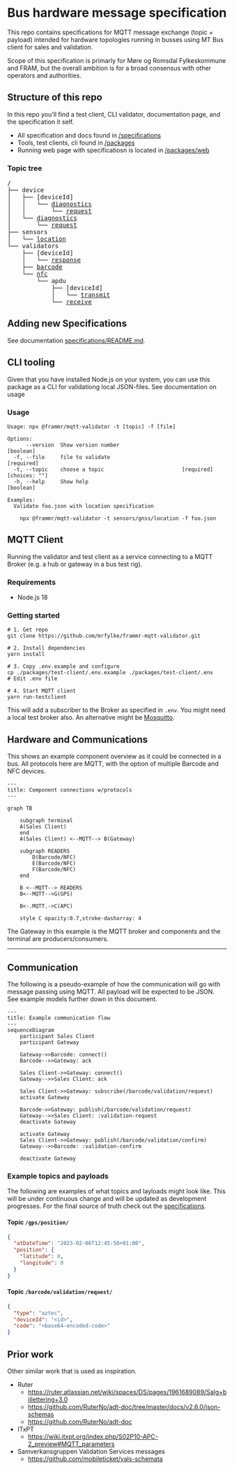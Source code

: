 # Bus hardware message specification

This repo contains specifications for MQTT message exchange (topic + payload)
intended for hardware topologies running in busses using MT Bus client for sales
and validation.

Scope of this specification is primarly for Møre og Romsdal Fylkeskommune and
FRAM, but the overall ambition is for a broad consensus with other operators and
authorities.

## Structure of this repo

In this repo you'll find a test client, CLI validator, documentation page, and
the specification it self.

- All specification and docs found in [/specifications](./specifications/)
- Tools, test clients, cli found in [/packages](./packages/)
- Running web page with specificatiosn is located in
  [/packages/web](./packages/web)

### Topic tree

<pre>
/
├── device
│   ├── [deviceId]
│   │   └── <a href="./specifications/device/[deviceId]/diagnostics/">diagnostics</a>
│   │       └── <a href="./specifications/device/[deviceId]/diagnostics/request/">request</a>
│   └── <a href="./specifications/device/diagnostics/">diagnostics</a>
│       └── <a href="./specifications/device/diagnostics/request/">request</a>
├── sensors
│   └── <a href="./specifications/sensors/location/">location</a>
└── validators
    ├── [deviceId]
    │   └── <a href="./specifications/validators/%5BdeviceId%5D/response">response</a>
    ├── <a href="./specifications/validators/barcode/">barcode</a>
    └── <a href="./specifications/validators/nfc/">nfc</a>
        └── apdu
            ├── [deviceId]
            │   └── <a href="./specifications/validators/nfc/apdu/[deviceId]/transmit/">transmit</a>
            └── <a href="./specifications/validators/nfc/apdu/receive/">receive</a>
</pre>

## Adding new Specifications

See documentation [specifications/README.md](./specifications/README.md).

## CLI tooling

Given that you have installed Node.js on your system, you can use this package
as a CLI for validationg local JSON-files. See documentation on usage

### Usage

```
Usage: npx @frammr/mqtt-validator -t [topic] -f [file]

Options:
      --version  Show version number                                   [boolean]
  -f, --file     file to validate                                     [required]
  -t, --topic    choose a topic                         [required] [choices: ""]
  -h, --help     Show help                                             [boolean]

Examples:
  Validate foo.json with location specification

    npx @frammr/mqtt-validator -t sensors/gnss/location -f foo.json
```

## MQTT Client

Running the validator and test client as a service connecting to a MQTT Broker
(e.g. a hub or gateway in a bus test rig).

### Requirements

- Node.js 18

### Getting started

```shell
# 1. Get repo
git clone https://github.com/mrfylke/frammr-mqtt-validator.git

# 2. Install dependencies
yarn install

# 3. Copy .env.example and configure
cp ./packages/test-client/.env.example ./packages/test-client/.env
# Edit .env file

# 4. Start MQTT client
yarn run-testclient
```

This will add a subscriber to the Broker as specified in `.env`. You might need
a local test broker also. An alternative might be
[Mosquitto](https://mosquitto.org/).

## Hardware and Communications

This shows an example component overview as it could be connected in a bus. All
protocols here are MQTT, with the option of multiple Barcode and NFC devices.

```mermaid
---
title: Component connections w/protocols
---

graph TB

    subgraph terminal
    A(Sales Client)
    end
    A(Sales Client) <--MQTT--> B(Gateway)

    subgraph READERS
        D(Barcode/NFC)
        E(Barcode/NFC)
        F(Barcode/NFC)
    end

    B <--MQTT--> READERS
    B<--MQTT-->G(GPS)

    B<-.MQTT.->C(APC)

    style C opacity:0.7,stroke-dasharray: 4

```

The Gateway in this example is the MQTT broker and components and the terminal
are producers/consumers.

---

## Communication

The following is a pseudo-example of how the communication will go with message
passing using MQTT. All payload will be expected to be JSON. See example models
further down in this document.

```mermaid
---
title: Example communication flow
---
sequenceDiagram
    participant Sales Client
    participant Gateway

    Gateway->>Barcode: connect()
    Barcode-->>Gateway: ack

    Sales Client->>Gateway: connect()
    Gateway-->>Sales Client: ack

    Sales Client->>Gateway: subscribe(/barcode/validation/request)
    activate Gateway

    Barcode->>Gateway: publish(/barcode/validation/request)
    Gateway-->>Sales Client: :validation-request
    deactivate Gateway

    activate Gateway
    Sales Client->>Gateway: publish(/barcode/validation/confirm)
    Gateway-->>Barcode: :validation-confirm

    deactivate Gateway
```

### Example topics and payloads

The following are examples of what topics and layloads might look like. This
will be under continuous change and will be updated as development progresses.
For the final source of truth check out the [specifications](./specifications).

#### Topic `/gps/position/`

```json
{
  "atDateTime": "2023-02-06T12:45:50+01:00",
  "position": {
    "latitude": 0,
    "longitude": 0
  }
}
```

#### Topic `/barcode/validation/request/`

```json
{
  "type": "aztec",
  "deviceId": "<id>",
  "code": "<base64-encoded-code>"
}
```

## Prior work

Other similar work that is used as inspiration.

- Ruter
  - https://ruter.atlassian.net/wiki/spaces/DS/pages/1961689089/Salg+billettering+3.0
  - https://github.com/RuterNo/adt-doc/tree/master/docs/v2.6.0/json-schemas
  - https://github.com/RuterNo/adt-doc
- ITxPT
  - https://wiki.itxpt.org/index.php/S02P10-APC-2_preview#MQTT_parameters
- Samverkansgruppen Validation Services messages
  - https://github.com/mobileticket/vals-schemata
